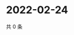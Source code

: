 # 2022-02-24

共 0 条

<!-- BEGIN WEIBO -->
<!-- 最后更新时间 Thu Feb 24 2022 12:01:15 GMT+0800 (China Standard Time) -->

<!-- END WEIBO -->
